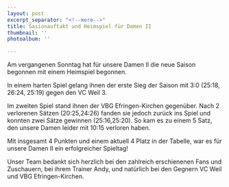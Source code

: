 ```yaml
---
layout: post
excerpt_separator: "<!--more-->"
title: Sasionauftakt und Heimspiel für Damen II
thumbnail: ''
photoalbum: ''

---
```

Am vergangenen Sonntag hat für unsere Damen II die neue Saison begonnen mit einem Heimspiel begonnen.

In einem harten Spiel gelang ihnen der erste Sieg der Saison mit 3:0 (25:18, 26:24, 25:19) gegen den VC Weil 3.

Im zweiten Spiel stand ihnen der VBG Efringen-Kirchen gegenüber. Nach 2 verlorenen Sätzen (20:25,24:26) fanden sie jedoch zurück ins Spiel und konnten zwei Sätze gewinnen (25:16,25:20). So kam es zu einem 5 Satz, den unsere Damen leider mit 10:15 verloren haben.

Mit insgesamt 4 Punkten und einem aktuell 4 Platz in der Tabelle, war es für unsere Damen II ein erfolgreicher Spieltag!

Unser Team bedankt sich herzlich bei den zahlreich erschienenen Fans und Zuschauern, bei ihrem Trainer Andy, und natürlich bei den Gegnern VC Weil und VBG Efringen-Kirchen.